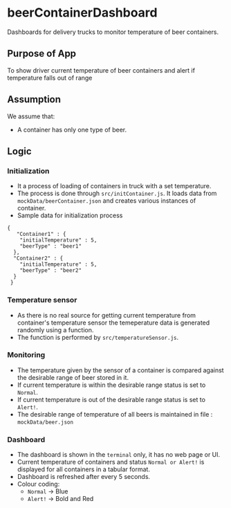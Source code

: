 # beerContainerDashboard
Dashboards for delivery trucks to monitor temperature of beer containers.

## Purpose of App
To show driver current temperature of beer containers and alert if temperature falls out of range

## Assumption
We assume that:
  - A container has only one type of beer.

## Logic
### Initialization
  - It a process of loading of containers in truck with a set temperature.
  - The process is done through `src/initContainer.js`. It loads data from `mockData/beerContainer.json` and creates various instances of container.
  - Sample data for initialization process
  ```
  {
     "Container1" : {
      "initialTemperature" : 5,
      "beerType" : "beer1"
    },
    "Container2" : {
      "initialTemperature" : 5,
      "beerType" : "beer2"
    }
   }
  ```
### Temperature sensor
  - As there is no real source for getting current temperature from container's temperature sensor the temeperature data  is generated randomly using a function.
  - The function is performed by `src/temperatureSensor.js`.
### Monitoring
  - The temperature given by the sensor of a container is compared against the desirable range of beer stored in it.
  - If current temperature is within the desirable range status is set to `Normal`.
  - If current temperature is out of the desirable range status is set to `Alert!`.
  - The desirable range of temperature of all beers is maintained in file : `mockData/beer.json`
### Dashboard
  - The dashboard is shown in the `terminal` only, it has no web page or UI.
  - Current temperature of containers and status `Normal or Alert!` is displayed for all containers in a tabular format.
  - Dashboard is refreshed after every 5 seconds.
  - Colour coding:
    - `Normal` -> Blue
    - `Alert!` -> Bold and Red
